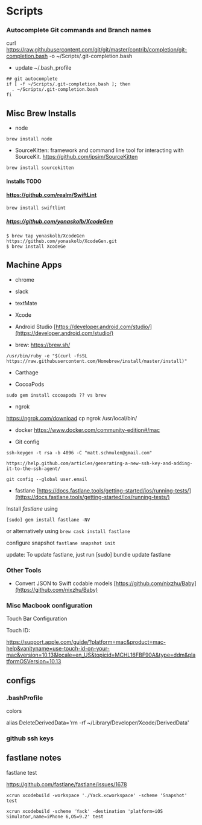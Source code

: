 Scripts
===

### Autocomplete Git commands and Branch names

curl https://raw.githubusercontent.com/git/git/master/contrib/completion/git-completion.bash -o ~/Scripts/.git-completion.bash

- update ~/.bash_profile
	
```
## git autocomplete
if [ -f ~/Scripts/.git-completion.bash ]; then
  . ~/Scripts/.git-completion.bash
fi
```

## Misc Brew Installs



- node 

```brew install node```


- SourceKitten: framework and command line tool for interacting with SourceKit.
https://github.com/jpsim/SourceKitten

`
brew install sourcekitten
`


#### Installs TODO

#### https://github.com/realm/SwiftLint
```
brew install swiftlint

```

##### https://github.com/yonaskolb/XcodeGen

````
$ brew tap yonaskolb/XcodeGen https://github.com/yonaskolb/XcodeGen.git
$ brew install XcodeGe
````

## Machine Apps

- chrome
- slack
- textMate
- Xcode
- Android Studio [https://developer.android.com/studio/](https://developer.android.com/studio/)

- brew: https://brew.sh/

```
/usr/bin/ruby -e "$(curl -fsSL https://raw.githubusercontent.com/Homebrew/install/master/install)"
```

- Carthage 

- CocoaPods 

```
sudo gem install cocoapods ?? vs brew 
```

- ngrok

https://ngrok.com/download
cp ngrok /usr/local/bin/

- docker
https://www.docker.com/community-edition#/mac

- Git config

```
ssh-keygen -t rsa -b 4096 -C "matt.schmulen@gmail.com"

https://help.github.com/articles/generating-a-new-ssh-key-and-adding-it-to-the-ssh-agent/

git config --global user.email
```

- fastlane [https://docs.fastlane.tools/getting-started/ios/running-tests/](https://docs.fastlane.tools/getting-started/ios/running-tests/)

Install _fastlane_ using
```
[sudo] gem install fastlane -NV
```
or alternatively using `brew cask install fastlane`

configure snapshot
`fastlane snapshot init`

update:
To update fastlane, just run [sudo] bundle update fastlane


### Other Tools

- Convert JSON to Swift codable models [https://github.com/nixzhu/Baby](https://github.com/nixzhu/Baby)

### Misc Macbook configuration

Touch Bar Configuration

Touch ID:

https://support.apple.com/guide/?platform=mac&product=mac-help&vanityname=use-touch-id-on-your-mac&version=10.13&locale=en_US&topicid=MCHL16FBF90A&type=ddm&platformOSVersion=10.13

## configs

### .bashProfile

colors

alias DeleteDerivedData='rm -rf ~/Library/Developer/Xcode/DerivedData'

### github ssh keys


## fastlane notes

fastlane test

https://github.com/fastlane/fastlane/issues/1678

```
xcrun xcodebuild -workspace './Yack.xcworkspace' -scheme 'Snapshot' test
```

```
xcrun xcodebuild -scheme 'Yack' -destination 'platform=iOS Simulator,name=iPhone 6,OS=9.2' test
```

